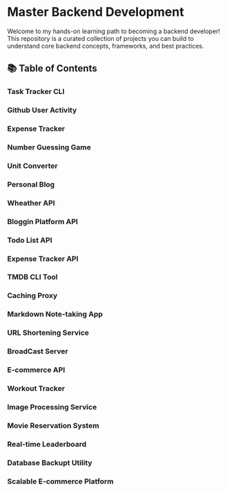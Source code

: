 # Master Backend Development

Welcome to my hands-on learning path to becoming a backend developer! This repository is a curated collection of projects you can build to understand core backend concepts, frameworks, and best practices.

## 📚 Table of Contents

### Task Tracker CLI

### Github User Activity

### Expense Tracker

### Number Guessing Game

### Unit Converter

### Personal Blog

### Wheather API

### Bloggin Platform API

### Todo List API

### Expense Tracker API

### TMDB CLI Tool

### Caching Proxy

### Markdown Note-taking App

### URL Shortening Service

### BroadCast Server

### E-commerce API

### Workout Tracker

### Image Processing Service

### Movie Reservation System

### Real-time Leaderboard

### Database Backupt Utility

### Scalable E-commerce Platform
